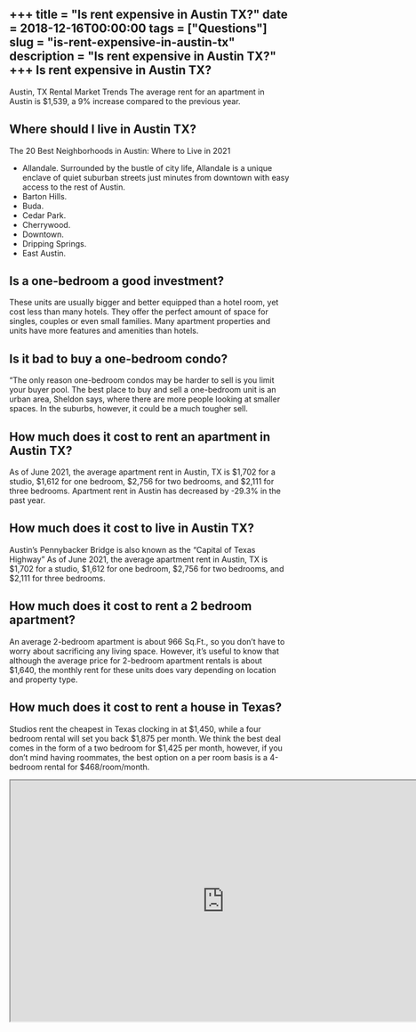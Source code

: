 +++
title = "Is rent expensive in Austin TX?"
date = 2018-12-16T00:00:00
tags = ["Questions"]
slug = "is-rent-expensive-in-austin-tx"
description = "Is rent expensive in Austin TX?"
+++
Is rent expensive in Austin TX?
-------------------------------

Austin, TX Rental Market Trends The average rent for an apartment in Austin is $1,539, a 9% increase compared to the previous year.

Where should I live in Austin TX?
---------------------------------

The 20 Best Neighborhoods in Austin: Where to Live in 2021

- Allandale. Surrounded by the bustle of city life, Allandale is a unique enclave of quiet suburban streets just minutes from downtown with easy access to the rest of Austin.
- Barton Hills.
- Buda.
- Cedar Park.
- Cherrywood.
- Downtown.
- Dripping Springs.
- East Austin.

Is a one-bedroom a good investment?
-----------------------------------

These units are usually bigger and better equipped than a hotel room, yet cost less than many hotels. They offer the perfect amount of space for singles, couples or even small families. Many apartment properties and units have more features and amenities than hotels.

Is it bad to buy a one-bedroom condo?
-------------------------------------

“The only reason one-bedroom condos may be harder to sell is you limit your buyer pool. The best place to buy and sell a one-bedroom unit is an urban area, Sheldon says, where there are more people looking at smaller spaces. In the suburbs, however, it could be a much tougher sell.

How much does it cost to rent an apartment in Austin TX?
--------------------------------------------------------

As of June 2021, the average apartment rent in Austin, TX is $1,702 for a studio, $1,612 for one bedroom, $2,756 for two bedrooms, and $2,111 for three bedrooms. Apartment rent in Austin has decreased by -29.3% in the past year.

How much does it cost to live in Austin TX?
-------------------------------------------

Austin’s Pennybacker Bridge is also known as the “Capital of Texas Highway” As of June 2021, the average apartment rent in Austin, TX is $1,702 for a studio, $1,612 for one bedroom, $2,756 for two bedrooms, and $2,111 for three bedrooms.

How much does it cost to rent a 2 bedroom apartment?
----------------------------------------------------

An average 2-bedroom apartment is about 966 Sq.Ft., so you don’t have to worry about sacrificing any living space. However, it’s useful to know that although the average price for 2-bedroom apartment rentals is about $1,640, the monthly rent for these units does vary depending on location and property type.

How much does it cost to rent a house in Texas?
-----------------------------------------------

Studios rent the cheapest in Texas clocking in at $1,450, while a four bedroom rental will set you back $1,875 per month. We think the best deal comes in the form of a two bedroom for $1,425 per month, however, if you don’t mind having roommates, the best option on a per room basis is a 4-bedroom rental for $468/room/month.

<iframe allow="accelerometer; autoplay; clipboard-write; encrypted-media; gyroscope; picture-in-picture" allowfullscreen="" class="__youtube_prefs__  epyt-is-override  no-lazyload" data-no-lazy="1" data-origheight="433" data-origwidth="770" data-skipgform_ajax_framebjll="" height="433" id="_ytid_84387" loading="lazy" src="https://www.youtube.com/embed/DzrFfYTaXU4?enablejsapi=1&autoplay=0&cc_load_policy=0&cc_lang_pref=&iv_load_policy=1&loop=0&modestbranding=0&rel=1&fs=1&playsinline=0&autohide=2&theme=dark&color=red&controls=1&" title="YouTube player" width="770"></iframe>